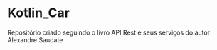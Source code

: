 # Kotlin_Car
Repositório criado seguindo o livro API Rest e seus serviços do autor Alexandre Saudate
